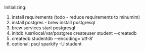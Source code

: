 Initializing:

1) install requirements (todo - reduce requirements to minumim)
2) install postgres - brew install postgresql
3) brew services start postgresql
4) initdb /usr/local/var/postgres
   createuser student --createdb 
5) createdb studentdb --encoding='utf-8'
6) optional: psql sparkify -U student
